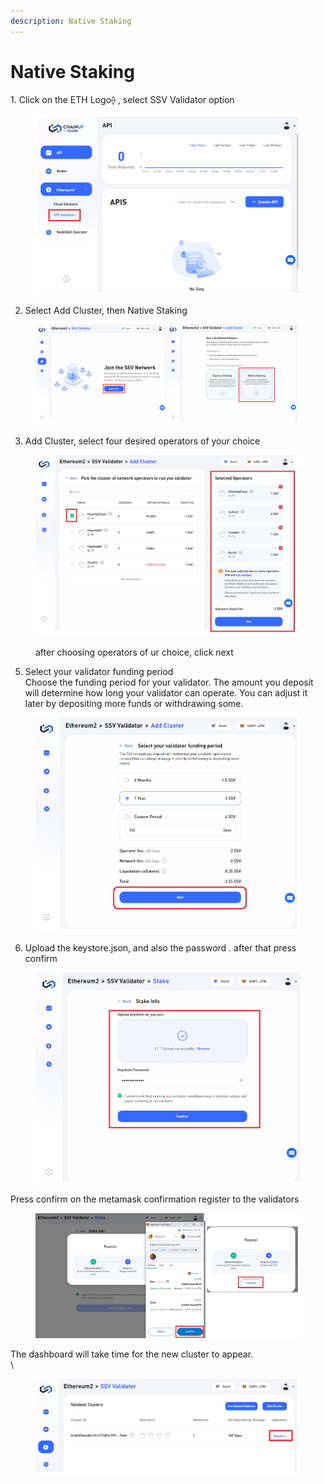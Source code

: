 ```yaml
---
description: Native Staking
---
```


# Native Staking

&#x20;1\. Click on the ETH Logo⟠   , select SSV Validator option

<figure><img src="../../.gitbook/assets/image (2).png" alt=""><figcaption></figcaption></figure>

2. Select Add Cluster, then Native Staking

<figure><img src="../../.gitbook/assets/image (32).png" alt=""><figcaption></figcaption></figure>

3. Add Cluster, select four desired operators of your choice

<figure><img src="../../.gitbook/assets/image (27).png" alt=""><figcaption><p>after choosing operators of ur choice, click next</p></figcaption></figure>

5. Select your validator funding period\
   Choose the funding period for your validator. The amount you deposit will determine how long your validator can operate. You can adjust it later by depositing more funds or withdrawing some.

<figure><img src="../../.gitbook/assets/image (28).png" alt=""><figcaption></figcaption></figure>



6. Upload the keystore.json, and also the password . after that press confirm

<figure><img src="../../.gitbook/assets/image (13) (1).png" alt=""><figcaption></figcaption></figure>



Press confirm on the metamask confirmation register to  the validators &#x20;

<figure><img src="../../.gitbook/assets/image (25).png" alt=""><figcaption></figcaption></figure>





The dashboard will take time for the new cluster to appear. \
\


<figure><img src="../../.gitbook/assets/image (31).png" alt=""><figcaption></figcaption></figure>





